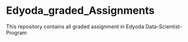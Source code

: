 # Edyoda_graded_Assignments
This repository contains all graded assignment in Edyoda Data-Scientist-Program
